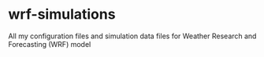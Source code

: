 # wrf-simulations
All my configuration files and simulation data files for Weather Research and Forecasting (WRF) model
